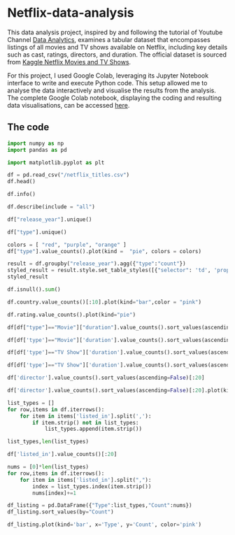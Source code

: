 # Netflix-data-analysis

This data analysis project, inspired by and following the tutorial of Youtube Channel [Data Analytics](https://www.youtube.com/@data_analytics69), examines a tabular dataset that encompasses listings of all movies and TV shows available on Netflix, including key details such as cast, ratings, directors, and duration. The official dataset is sourced from [Kaggle Netflix Movies and TV Shows](https://www.kaggle.com/datasets/shivamb/netflix-shows). 

For this project, I used Google Colab, leveraging its Jupyter Notebook interface to write and execute Python code. This setup allowed me to analyse the data interactively and visualise the results from the analysis. The complete Google Colab notebook, displaying the coding and resulting data visualisations, can be accessed [here](https://github.com/03LimbuA/Netflix-data-analysis/blob/main/Copy_of_netfllixDATAofficial.ipynb).


## The code

```python
import numpy as np
import pandas as pd

import matplotlib.pyplot as plt

df = pd.read_csv("/netflix_titles.csv")
df.head()

df.info()

df.describe(include = "all")

df["release_year"].unique()

df["type"].unique()

colors = [ "red", "purple", "orange" ]
df["type"].value_counts().plot(kind =  "pie", colors = colors)

result = df.groupby("release_year").agg({"type":"count"})
styled_result = result.style.set_table_styles([{"selector": 'td', 'props':[('border', 'ipx solid black')]}])
styled_result

df.isnull().sum()

df.country.value_counts()[:10].plot(kind="bar",color = "pink")

df.rating.value_counts().plot(kind="pie")

df[df["type"]=="Movie"]["duration"].value_counts().sort_values(ascending=False)[:20]

df[df['type']=="Movie"]['duration'].value_counts().sort_values(ascending=False)[:20].plot(kind="area", color='pink')

df[df['type']=="TV Show"]['duration'].value_counts().sort_values(ascending=False)[:20]

df[df['type']=="TV Show"]['duration'].value_counts().sort_values(ascending=False)[:20].plot(kind="bar", color='pink')

df['director'].value_counts().sort_values(ascending=False)[:20]

df['director'].value_counts().sort_values(ascending=False)[:20].plot(kind='bar', color='pink')

list_types = []
for row,items in df.iterrows():
    for item in items['listed_in'].split(','):
        if item.strip() not in list_types:
            list_types.append(item.strip())

list_types,len(list_types)

df['listed_in'].value_counts()[:20]

nums = [0]*len(list_types)
for row,items in df.iterrows():
    for item in items['listed_in'].split(","):
        index = list_types.index(item.strip())
        nums[index]+=1

df_listing = pd.DataFrame({"Type":list_types,"Count":nums})
df_listing.sort_values(by="Count")

df_listing.plot(kind='bar', x='Type', y='Count', color='pink')
